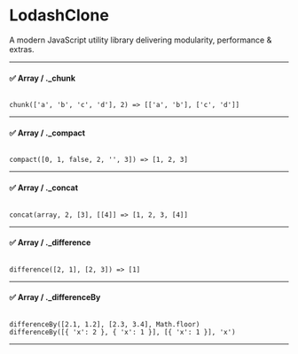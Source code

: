 # LodashClone
A modern JavaScript utility library delivering modularity, performance &amp; extras.
__________________________________
#### ✅ Array / ._chunk
<code>
chunk(['a', 'b', 'c', 'd'], 2) => [['a', 'b'], ['c', 'd']]
</code>

__________________________________
#### ✅ Array / ._compact
<code>
compact([0, 1, false, 2, '', 3]) => [1, 2, 3]
</code>

__________________________________
#### ✅ Array / ._concat
<code>
concat(array, 2, [3], [[4]] => [1, 2, 3, [4]]
</code>

__________________________________
#### ✅ Array / ._difference
<code>
difference([2, 1], [2, 3]) => [1]
</code>

__________________________________
#### ✅ Array / ._differenceBy
<code>
differenceBy([2.1, 1.2], [2.3, 3.4], Math.floor)
differenceBy([{ 'x': 2 }, { 'x': 1 }], [{ 'x': 1 }], 'x')
</code>

__________________________________
